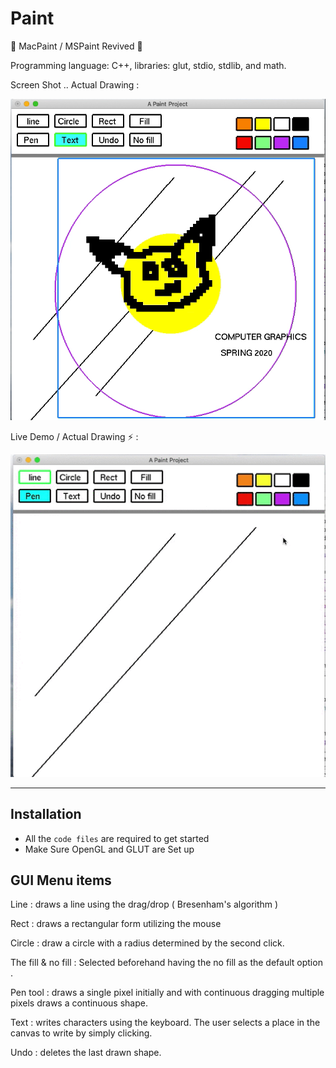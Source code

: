 # Paint
🎨 MacPaint / MSPaint Revived 🚀

Programming language: C++, libraries: glut, stdio, stdlib, and
math. 

Screen Shot .. Actual Drawing : &nbsp;

![Paint tool Demo]( https://github.com/Helloessam/Paint-tool/blob/master/Paint%20Project.png )

Live Demo / Actual Drawing ⚡️ :&nbsp;

![Paint tool Demo](https://github.com/Helloessam/Paint-tool/blob/master/Paint%20Project.gif)


---

## Installation

- All the `code files` are required to get started
- Make Sure OpenGL and GLUT are Set up

## GUI Menu items
Line : draws a line using the drag/drop ( Bresenham's algorithm )

Rect : draws a rectangular form utilizing the mouse

Circle : draw a circle with a radius determined by the second click.

The fill & no fill : Selected beforehand having the no fill as the default option .

Pen tool : draws a single pixel initially and with continuous dragging multiple pixels draws a continuous shape. 

Text : writes characters using the keyboard. The user
selects a place in the canvas to write by simply clicking.

Undo :  deletes the last drawn shape.





